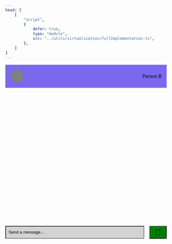 ```yaml
---
head: [
    [
        "script",
        {
            defer: true,
            type: "module",
            src: "../utils/virtualization/fullImplementation.ts",
        },
    ]
]
---
```


<!-- markdownlint-disable MD007 MD010 MD013 MD024 MD028 MD033 MD041 -->

<style>
.vp-doc li + li {
    margin-top: 0;
}

#BottomObserver {
    align-items: center;
    background-color: brown;
    display: flex;
    justify-content: center;
    padding: 4rem 0;
    width: 100%;
}

#TopObserver {
    align-items: center;
    background-color: blueviolet;
    display: flex;
    justify-content: center;
    padding: 4rem 0;
    width: 100%;
}

#VirtualList {
    margin: 0;
    padding: 0;
    position: relative;
}

.Conversation {
    display: flex;
    flex-direction: column;
}

.Conversation__avatar {
    background-color: grey;
    border-radius: 50%;
    height: 40px;
    width: 40px;
}

.Conversation__button {
    background-color: green;
    font-size: 24px;
    height: 40px;
    padding: 0 1rem;
}

.Conversation__contact {
    color: black;
}

.Conversation__header {
    align-items: center;
    background-color: mediumslateblue;
    display: flex;
    justify-content: space-between;
    padding: 1rem;
}

.Conversation__inputs {
    align-items: center;
    display: flex;
}

.Conversation__input {
    background-color: lightgrey;
    color: black;
    flex-grow: 1;
    height: 40px;
    margin-right: 1rem;
    padding: 0.5rem;
}

.Conversation__input::placeholder {
    color: black;
    margin-left: 1rem;
}

.Conversation__VirtualList {
    contain: layout;
    height: 400px;
    margin: 1rem 0;
    overflow-y: auto;
    padding: 0;
    /* Creates a new stacking context */
    position: relative;
}

.Message {
    align-items: center;
    background-color: lightgrey;
    display: flex;
    padding: 1rem;
    position: absolute;
    width: 100%;
}

.Message:last-child {
    margin-bottom: 0;
}

.Message__avatar {
    align-items: center;
    background-color: grey;
    border-radius: 50%;
    display: flex;
    height: 40px;
    justify-content: center;
    margin-right: 1rem;
    min-width: 40px;
}

.Message__author {
    color: black;
    flex-basis: 150px;
    margin-right: 1rem
}

.Message__content {
    color: black;
    flex-grow: 1;
    text-align: right;
}
</style>

<div class="Conversation">
    <div class="Conversation__header">
        <div class="Conversation__avatar"></div>
        <label class="Conversation__contact">Person B</label>
    </div>
    <div class="Conversation__VirtualList"></div>
    <div class="Conversation__inputs">
        <input
            class="Conversation__input"
            placeholder="Send a message..."
            type="text"
        />
        <button class="Conversation__button">📨</button>
    </div>
</div>
